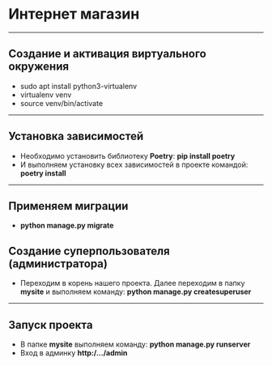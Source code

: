 # Интернет магазин
___
## Создание и активация виртуального окружения
- sudo apt install python3-virtualenv
- virtualenv venv
- source venv/bin/activate
___
## Установка зависимостей
- Необходимо установить библиотеку **Poetry**: **pip install poetry**
- И выполняем установку всех зависимостей в проекте командой: **poetry install**
___
## Применяем миграции
- **python manage.py migrate**

## Создание суперпользователя (администратора)
- Переходим в корень нашего проекта. Далее переходим в папку **mysite** и выполняем команду: **python manage.py createsuperuser**
___
## Запуск проекта
- В папке **mysite** выполняем команду: **python manage.py runserver**
- Вход в админку **http:/.../admin**
